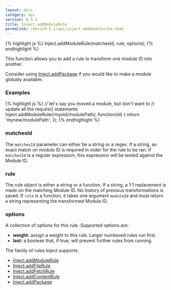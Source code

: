 ```yaml
---
layout: docs
category: api
version: 0.5.1
title: Inject.addModuleRule
permalink: /docs/0.5.1/api/inject.addmodulerule.html
---
```


{% highlight js %}
Inject.addModuleRule(matchesId, rule, options);
{% endhighlight %}

This function allows you to add a rule to transform one module ID into another.

Consider using [Inject.addPackage](/docs/0.5.1/api/inject.addpackage.html) if you would like to make a module globally available.

### Examples
{% highlight js %}
// let's say you moved a module, but don't want to
// update all the require() statements
Inject.addModuleRule(/myold\/modulePath/, function(id) {
  return 'mynew/modulePath';
});
{% endhighlight %}

### matchesId
The `matchesId` parameter can either be a string or a regex. If a string, an exact match on module ID is required in order for the rule to be ran. If `matchesId` is a regular expression, this expression will be tested against the Module ID.

### rule
The rule object is either a string or a function. If a string, a 1:1 replacement is made on the matching Module ID. No history of previous transformations is saved. If `rule` is a function, it takes one argument `moduleId` and must return a string representing the transformed Module ID.

### options
A collection of options for this rule. Supported options are:

* **weight:** assign a weight to this rule. Larger numbered rules run first.
* **last:** a boolean that, if true, will prevent further rules from running.

The family of rules Inject supports:

* [Inject.addModuleRule](/docs/0.5.1/api/inject.addmodulerule.html)
* [Inject.addFileRule](/docs/0.5.1/api/inject.addfilerule.html)
* [Inject.addFetchRule](/docs/0.5.1/api/inject.addfetchrule.html)
* [Inject.addContentRule](/docs/0.5.1/api/inject.addcontentrule.html)
* [Inject.addPackage](/docs/0.5.1/api/inject.addpackage.html)
